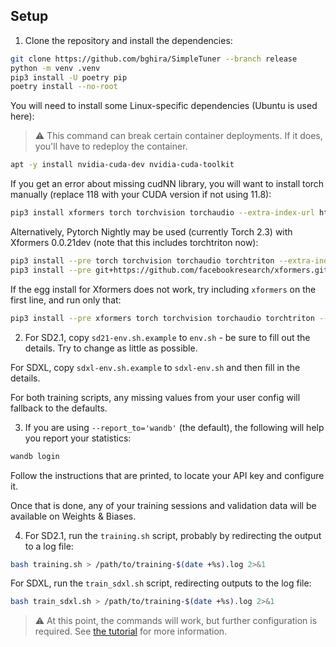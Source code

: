 ## Setup

1. Clone the repository and install the dependencies:

```bash
git clone https://github.com/bghira/SimpleTuner --branch release
python -m venv .venv
pip3 install -U poetry pip
poetry install --no-root
```

You will need to install some Linux-specific dependencies (Ubuntu is used here):

> ⚠️ This command can break certain container deployments. If it does, you'll have to redeploy the container.

```bash
apt -y install nvidia-cuda-dev nvidia-cuda-toolkit
```

If you get an error about missing cudNN library, you will want to install torch manually (replace 118 with your CUDA version if not using 11.8):

```bash
pip3 install xformers torch torchvision torchaudio --extra-index-url https://download.pytorch.org/whl/cu118 --force
```

Alternatively, Pytorch Nightly may be used (currently Torch 2.3) with Xformers 0.0.21dev (note that this includes torchtriton now):

```bash
pip3 install --pre torch torchvision torchaudio torchtriton --extra-index-url https://download.pytorch.org/whl/nightly/cu118 --force
pip3 install --pre git+https://github.com/facebookresearch/xformers.git@main#egg=xformers
```

If the egg install for Xformers does not work, try including `xformers` on the first line, and run only that:

```bash
pip3 install --pre xformers torch torchvision torchaudio torchtriton --extra-index-url https://download.pytorch.org/whl/nightly/cu118 --force
```

2. For SD2.1, copy `sd21-env.sh.example` to `env.sh` - be sure to fill out the details. Try to change as little as possible.

For SDXL, copy `sdxl-env.sh.example` to `sdxl-env.sh` and then fill in the details.

For both training scripts, any missing values from your user config will fallback to the defaults.

3. If you are using `--report_to='wandb'` (the default), the following will help you report your statistics:

```bash
wandb login
```

Follow the instructions that are printed, to locate your API key and configure it.

Once that is done, any of your training sessions and validation data will be available on Weights & Biases.

4. For SD2.1, run the `training.sh` script, probably by redirecting the output to a log file:

```bash
bash training.sh > /path/to/training-$(date +%s).log 2>&1
```

For SDXL, run the `train_sdxl.sh` script, redirecting outputs to the log file:

```bash
bash train_sdxl.sh > /path/to/training-$(date +%s).log 2>&1
```

> ⚠️ At this point, the commands will work, but further configuration is required. See [the tutorial](/TUTORIAL.md) for more information.